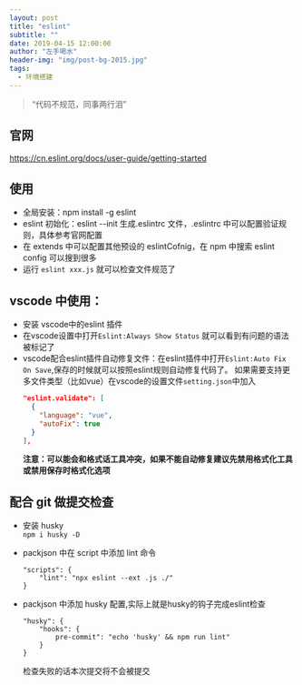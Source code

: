 ```yaml
---
layout: post
title: "eslint"
subtitle: ""
date: 2019-04-15 12:00:00
author: "左手喝水"
header-img: "img/post-bg-2015.jpg"
tags:
  - 环境搭建
---
```


> “代码不规范，同事两行泪”

## 官网

https://cn.eslint.org/docs/user-guide/getting-started

## 使用

- 全局安装：npm install -g eslint
- eslint 初始化：eslint --init 生成.eslintrc 文件，.eslintrc 中可以配置验证规则，具体参考官网配置
- 在 extends 中可以配置其他预设的 eslintCofnig，在 npm 中搜索 eslint config 可以搜到很多
- 运行 `eslint xxx.js` 就可以检查文件规范了

## vscode 中使用：

- 安装 vscode中的eslint 插件
- 在vscode设置中打开`Eslint:Always Show Status` 就可以看到有问题的语法被标记了
- vscode配合eslint插件自动修复文件：在eslint插件中打开`Eslint:Auto Fix On Save`,保存的时候就可以按照eslint规则自动修复代码了。 如果需要支持更多文件类型（比如vue）在vscode的设置文件`setting.json`中加入
  ```json
  "eslint.validate": [
    {
      "language": "vue",
      "autoFix": true
    }
  ],
  ```
  **注意：可以能会和格式话工具冲突，如果不能自动修复建议先禁用格式化工具或禁用保存时格式化选项**

## 配合 git 做提交检查
  -  安装 husky   
`npm i husky -D`
  - packjson 中在 script 中添加 lint 命令
    ```
    "scripts": {
        "lint": "npx eslint --ext .js ./"
    }
    ```
  - packjson 中添加 husky 配置,实际上就是husky的钩子完成eslint检查

    ```
    "husky": {
        "hooks": {
            pre-commit": "echo 'husky' && npm run lint"
        }
    }
    ```
    检查失败的话本次提交将不会被提交